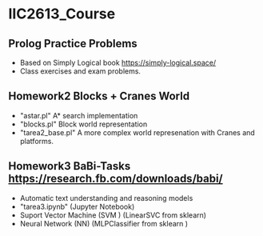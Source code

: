 # IIC2613_Course

## Prolog Practice Problems
-   Based on Simply Logical book https://simply-logical.space/
-   Class exercises and exam problems.

## Homework2 Blocks + Cranes World
-   "astar.pl" A* search implementation
-   "blocks.pl" Block world representation
-   "tarea2_base.pl" A more complex world represenation with Cranes and platforms.

## Homework3 BaBi-Tasks https://research.fb.com/downloads/babi/
-   Automatic text understanding and reasoning models
-   "tarea3.ipynb" (Jupyter Notebook)
-   Suport Vector Machine (SVM ) (LinearSVC from sklearn)
-   Neural Network (NN)  (MLPClassifier from sklearn )